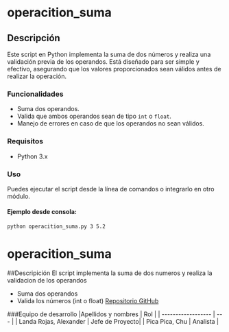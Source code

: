 
# operacition_suma

## Descripción

Este script en Python implementa la suma de dos números y realiza una validación previa de los operandos. Está diseñado para ser simple y efectivo, asegurando que los valores proporcionados sean válidos antes de realizar la operación.

### Funcionalidades

- Suma dos operandos.
- Valida que ambos operandos sean de tipo `int` o `float`.
- Manejo de errores en caso de que los operandos no sean válidos.

### Requisitos

- Python 3.x

### Uso

Puedes ejecutar el script desde la línea de comandos o integrarlo en otro módulo.

#### Ejemplo desde consola:

```bash
python operacition_suma.py 3 5.2
```

# operacition_suma
##Descripición 
El script implementa la suma de dos numeros y realiza la validacion de los operandos
- Suma dos operandos
- Valida los números (int o float)
[Repositorio GitHub](https://github.com/Alexander7313)


###Equipo de desarrollo 
|Apellidos y nombres | Rol |
| ------------------ | --- |
| Landa Rojas, Alexander | Jefe de Proyecto|
| Pica Pica, Chu | Analista |
